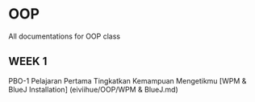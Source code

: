 # OOP
All documentations for OOP class

## WEEK 1
PBO-1 Pelajaran Pertama Tingkatkan Kemampuan Mengetikmu
[WPM & BlueJ Installation] (eiviihue/OOP/WPM & BlueJ.md)
